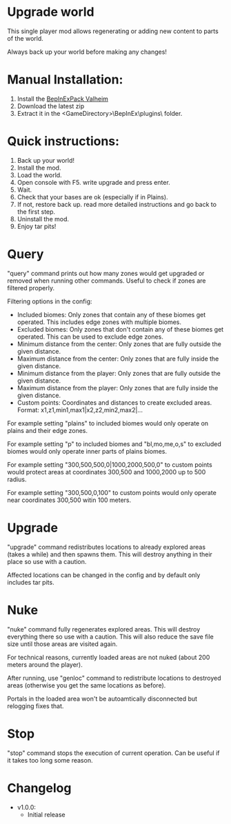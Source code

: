 # Upgrade world

This single player mod allows regenerating or adding new content to parts of the world.

Always back up your world before making any changes!

# Manual Installation:

1. Install the [BepInExPack Valheim](https://valheim.thunderstore.io/package/denikson/BepInExPack_Valheim/)
2. Download the latest zip
3. Extract it in the \<GameDirectory\>\BepInEx\plugins\ folder.

# Quick instructions:

1. Back up your world!
2. Install the mod.
3. Load the world.
4. Open console with F5. write upgrade and press enter.
5. Wait.
6. Check that your bases are ok (especially if in Plains).
7. If not, restore back up. read more detailed instructions and go back to the first step.
8. Uninstall the mod.
9. Enjoy tar pits!

# Query

"query" command prints out how many zones would get upgraded or removed when running other commands. Useful to check if zones are filtered properly.

Filtering options in the config:
- Included biomes: Only zones that contain any of these biomes get operated. This includes edge zones with multiple biomes.
- Excluded biomes: Only zones that don't contain any of these biomes get operated. This can be used to exclude edge zones.
- Minimum distance from the center: Only zones that are fully outside the given distance.
- Maximum distance from the center: Only zones that are fully inside the given distance.
- Minimum distance from the player: Only zones that are fully outside the given distance.
- Maximum distance from the player: Only zones that are fully inside the given distance.
- Custom points:  Coordinates and distances to create excluded areas. Format: x1,z1,min1,max1|x2,z2,min2,max2|...

For example setting "plains" to included biomes would only operate on plains and their edge zones.

For example setting "p" to included biomes and "bl,mo,me,o,s" to excluded biomes would only operate inner parts of plains biomes.

For example setting "300,500,500,0|1000,2000,500,0" to custom points would protect areas at coordinates 300,500 and 1000,2000 up to 500 radius.

For example setting "300,500,0,100" to custom points would only operate near coordinates 300,500 witin 100 meters.


# Upgrade

"upgrade" command redistributes locations to already explored areas (takes a while) and then spawns them. This will destroy anything in their place so use with a caution.

Affected locations can be changed in the config and by default only includes tar pits.

# Nuke

"nuke" command fully regenerates explored areas. This will destroy everything there so use with a caution. This will also reduce the save file size until those areas are visited again.

For technical reasons, currently loaded areas are not nuked (about 200 meters around the player).

After running, use "genloc" command to redistribute locations to destroyed areas (otherwise you get the same locations as before).

Portals in the loaded area won't be autoamtically disconnected but relogging fixes that. 

# Stop

"stop" command stops the execution of current operation. Can be useful if it takes too long some reason.

# Changelog

- v1.0.0: 
	- Initial release